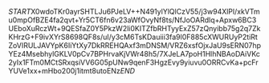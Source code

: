 $START$X0wdoTKr0ayrSHTLJu6PJeLV++N491ylYlQlCzV55/j3w94XlPl/xkVTmu0mpOfBZE4fa2qvt+Yr5CT6fn6v23aWfOvyNf8ts/NfJoOARdlq+Apxw6BC3UEboXuRczWt+9QESfaZ0Y5PkzW2li0KITZfbRHTyyExZ57zQnyibb75g2q7ZkKHrzG+F9ivXYrS8698QF8s/uI/y3cM6TsKDauiii3fa9l0F885cXWURUyP2tiRtZoVIRULJAVYpK6IiYtXy7DkRREHQAxf3mDNSM/VRZ6xsfOjxJaU9sERN07hpYEz4MsebhylGKLV0pCv7BPHrvaKjVWr48h5/7XJeLA7poH1HlhNBAoDAiVKc2yIx1FTm0MCtSRxqsiVV6G05pUNw9qenF3HgzEvy9yiuvu0ORRCvKa+pcFrYUVe1xx+mHbo200j1itmt8utoENz$END$